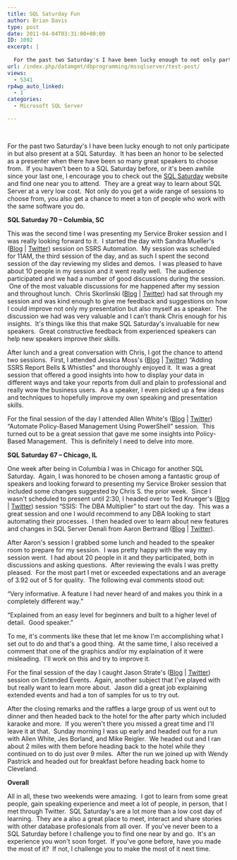 ```yaml
---
title: SQL Saturday Fun
author: Brian Davis
type: post
date: 2011-04-04T03:31:00+00:00
ID: 1092
excerpt: |
   
  For the past two Saturday's I have been lucky enough to not only participate in but also present at a SQL Saturday.  It has been an honor to be selected as a presenter when there have been so many great speakers to choose from.  If you haven't been t&hellip;
url: /index.php/datamgmt/dbprogramming/mssqlserver/test-post/
views:
  - 5341
rp4wp_auto_linked:
  - 1
categories:
  - Microsoft SQL Server

---
```

 

For the past two Saturday's I have been lucky enough to not only participate in but also present at a SQL Saturday.  It has been an honor to be selected as a presenter when there have been so many great speakers to choose from.  If you haven't been to a SQL Saturday before, or it's been awhile since your last one, I encourage you to check out the <a href="http://sqlsaturday.com/default.aspx" target="_blank">SQL Saturday</a> website and find one near you to attend.  They are a great way to learn about SQL Server at a very low cost.  Not only do you get a wide range of sessions to choose from, you also get a chance to meet a ton of people who work with the same software you do.

**SQL Saturday 70 – Columbia, SC**

This was the second time I was presenting my Service Broker session and I was really looking forward to it.  I started the day with Sandra Mueller's (<a href="http://www.sandraamueller.com/" target="_blank">Blog</a> | <a href="http://twitter.com/#!/sandraamueller" target="_blank">Twitter</a>) session on SSRS Automation.  My session was scheduled for 11AM, the third session of the day, and as such I spent the second session of the day reviewing my slides and demos.  I was pleased to have about 10 people in my session and it went really well.  The audience participated and we had a number of good discussions during the session.  One of the most valuable discussions for me happened after my session and throughout lunch.  Chris Skorlinski (<a href="http://blogs.msdn.com/b/repltalk/" target="_blank">Blog</a> | <a href="http://twitter.com/#!/repltalk" target="_blank">Twitter</a>) had sat through my session and was kind enough to give me feedback and suggestions on how I could improve not only my presentation but also myself as a speaker.  The discussion we had was very valuable and I can't thank Chris enough for his insights.  It's things like this that make SQL Saturday's invaluable for new speakers.  Great constructive feedback from experienced speakers can help new speakers improve their skills.

After lunch and a great conversation with Chris, I got the chance to attend two sessions.  First, I attended Jessica Moss's (<a href="http://jessicammoss.blogspot.com/" target="_blank">Blog</a> | <a href="http://twitter.com/#!/jessicammoss" target="_blank">Twitter</a>) “Adding SSRS Report Bells & Whistles” and thoroughly enjoyed it.  It was a great session that offered a good insights into how to display your data in different ways and take your reports from dull and plain to professional and really wow the business users.  As a speaker, I even picked up a few ideas and techniques to hopefully improve my own speaking and presentation skills.

For the final session of the day I attended Allen White's (<a href="http://sqlblog.com/blogs/allen_white/default.aspx" target="_blank">Blog</a> | <a href="http://twitter.com/#!/sqlrunr" target="_blank">Twitter</a>) “Automate Policy-Based Management Using PowerShell” session.  This turned out to be a great session that gave me some insights into Policy-Based Management.  This is definitely I need to delve into more.

**SQL Saturday 67 – Chicago, IL**

One week after being in Columbia I was in Chicago for another SQL Saturday.  Again, I was honored to be chosen among a fantastic group of speakers and looking forward to presenting my Service Broker session that included some changes suggested by Chris S. the prior week.  Since I wasn't scheduled to present until 2:30, I headed over to Ted Krueger's (<a href="http://ltd.local/" target="_blank">Blog</a> | <a href="http://twitter.com/#!/onpnt" target="_blank">Twitter</a>) session “SSIS: The DBA Multiplier” to start out the day.  This was a great session and one I would recommend to any DBA looking to start automating their processes.  I then headed over to learn about new features and changes in SQL Server Denali from Aaron Bertrand (<a href="http://sqlblog.com/blogs/aaron_bertrand/" target="_blank">Blog</a> | [Twitter][1]).

After Aaron's session I grabbed some lunch and headed to the speaker room to prepare for my session.  I was pretty happy with the way my session went.  I had about 20 people in it and they participated, both in discussions and asking questions.  After reviewing the evals I was pretty pleased.  For the most part I met or exceeded expectations and an average of 3.92 out of 5 for quality.  The following eval comments stood out:

“Very informative. A feature I had never heard of and makes you think in a completely different way.”

“Explained from an easy level for beginners and built to a higher level of detail.  Good speaker.”

To me, it's comments like these that let me know I'm accomplishing what I set out to do and that's a good thing.  At the same time, I also received a comment that one of the graphics and/or my explaination of it were misleading.  I'll work on this and try to improve it.

For the final session of the day I caught Jason Strate's (<a href="http://www.jasonstrate.com/" target="_blank">Blog</a> | <a href="http://twitter.com/#!/stratesql" target="_blank">Twitter</a>) session on Extended Events.  Again, another subject that I've played with but really want to learn more about.  Jason did a great job explaining extended events and had a ton of samples for us to try out.

After the closing remarks and the raffles a large group of us went out to dinner and then headed back to the hotel for the after party which included karaoke and more.  If you weren't there you missed a great time and I'll leave it at that.  Sunday morning I was up early and headed out for a run with Allen White, Jes Borland, and Mike Reigler.  We headed out and I ran about 2 miles with them before heading back to the hotel while they continued on to do just over 9 miles.  After the run we joined up with Wendy Pastrick and headed out for breakfast before heading back home to Cleveland.

**Overall**

All in all, these two weekends were amazing.  I got to learn from some great people, gain speaking experience and meet a lot of people, in person, that I met through Twitter.  SQL Saturday's are a lot more than a low cost day of learning.  They are a also a great place to meet, interact and share stories with other database profesionals from all over.  If you've never been to a SQL Saturday before I challenge you to find one near by and go.  It's an experience you won't soon forget.  If you've gone before, have you made the most of it?  If not, I challenge you to make the most of it next time.

 [1]: http://twitter.com/#!/aaronbertrand